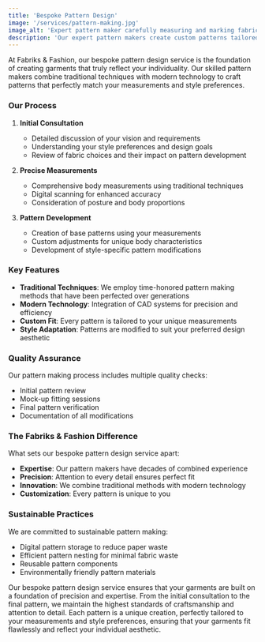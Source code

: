 ```yaml
---
title: 'Bespoke Pattern Design'
image: '/services/pattern-making.jpg'
image_alt: 'Expert pattern maker carefully measuring and marking fabric for a custom garment pattern'
description: 'Our expert pattern makers create custom patterns tailored to your unique measurements and style preferences, ensuring a perfect fit and personalized design.'
---
```


At Fabriks & Fashion, our bespoke pattern design service is the foundation of creating garments that truly reflect your individuality. Our skilled pattern makers combine traditional techniques with modern technology to craft patterns that perfectly match your measurements and style preferences.

### Our Process

1. **Initial Consultation**

   - Detailed discussion of your vision and requirements
   - Understanding your style preferences and design goals
   - Review of fabric choices and their impact on pattern development

2. **Precise Measurements**

   - Comprehensive body measurements using traditional techniques
   - Digital scanning for enhanced accuracy
   - Consideration of posture and body proportions

3. **Pattern Development**
   - Creation of base patterns using your measurements
   - Custom adjustments for unique body characteristics
   - Development of style-specific pattern modifications

### Key Features

- **Traditional Techniques**: We employ time-honored pattern making methods that have been perfected over generations
- **Modern Technology**: Integration of CAD systems for precision and efficiency
- **Custom Fit**: Every pattern is tailored to your unique measurements
- **Style Adaptation**: Patterns are modified to suit your preferred design aesthetic

### Quality Assurance

Our pattern making process includes multiple quality checks:

- Initial pattern review
- Mock-up fitting sessions
- Final pattern verification
- Documentation of all modifications

### The Fabriks & Fashion Difference

What sets our bespoke pattern design service apart:

- **Expertise**: Our pattern makers have decades of combined experience
- **Precision**: Attention to every detail ensures perfect fit
- **Innovation**: We combine traditional methods with modern technology
- **Customization**: Every pattern is unique to you

### Sustainable Practices

We are committed to sustainable pattern making:

- Digital pattern storage to reduce paper waste
- Efficient pattern nesting for minimal fabric waste
- Reusable pattern components
- Environmentally friendly pattern materials

Our bespoke pattern design service ensures that your garments are built on a foundation of precision and expertise. From the initial consultation to the final pattern, we maintain the highest standards of craftsmanship and attention to detail. Each pattern is a unique creation, perfectly tailored to your measurements and style preferences, ensuring that your garments fit flawlessly and reflect your individual aesthetic.
